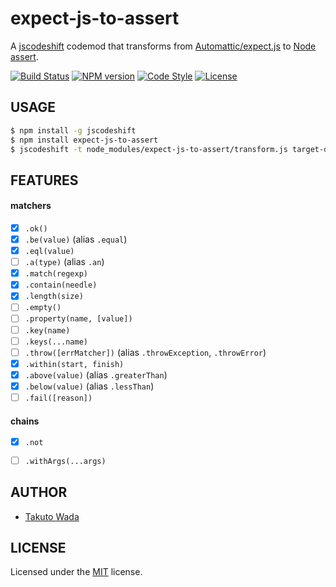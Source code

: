 expect-js-to-assert
================================

A [jscodeshift](https://github.com/facebook/jscodeshift) codemod that transforms from [Automattic/expect.js](https://github.com/Automattic/expect.js) to [Node assert](https://nodejs.org/api/assert.html).

[![Build Status][travis-image]][travis-url]
[![NPM version][npm-image]][npm-url]
[![Code Style][style-image]][style-url]
[![License][license-image]][license-url]


USAGE
---------------------------------------

```sh
$ npm install -g jscodeshift
$ npm install expect-js-to-assert
$ jscodeshift -t node_modules/expect-js-to-assert/transform.js target-dir
```


FEATURES
---------------------------------------

#### matchers

- [x] `.ok()`
- [x] `.be(value)` (alias `.equal`)
- [x] `.eql(value)`
- [ ] `.a(type)` (alias `.an`)
- [x] `.match(regexp)`
- [x] `.contain(needle)`
- [x] `.length(size)`
- [ ] `.empty()`
- [ ] `.property(name, [value])`
- [ ] `.key(name)`
- [ ] `.keys(...name)`
- [ ] `.throw([errMatcher])` (alias `.throwException`, `.throwError`)
- [x] `.within(start, finish)`
- [x] `.above(value)` (alias `.greaterThan`)
- [x] `.below(value)` (alias `.lessThan`)
- [ ] `.fail([reason])`

#### chains

- [x] `.not`
- [ ] `.withArgs(...args)`


AUTHOR
---------------------------------------
* [Takuto Wada](https://github.com/twada)


LICENSE
---------------------------------------
Licensed under the [MIT](https://github.com/twada/expect-js-to-assert/blob/master/LICENSE) license.

[npm-url]: https://npmjs.org/package/expect-js-to-assert
[npm-image]: https://badge.fury.io/js/expect-js-to-assert.svg

[travis-url]: https://travis-ci.org/twada/expect-js-to-assert
[travis-image]: https://secure.travis-ci.org/twada/expect-js-to-assert.svg?branch=master

[license-url]: https://github.com/twada/expect-js-to-assert/blob/master/LICENSE
[license-image]: https://img.shields.io/badge/license-MIT-brightgreen.svg

[style-url]: https://github.com/Flet/semistandard
[style-image]: https://img.shields.io/badge/code%20style-semistandard-brightgreen.svg
